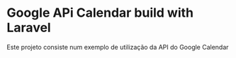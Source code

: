 # Google APi Calendar build with Laravel
Este projeto consiste num exemplo de utilização da API do Google Calendar
